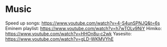 # Music
Speed up songs: https://www.youtube.com/watch?v=4-S4unSPNJQ&t=6s
Eminem playlist: https://www.youtube.com/watch?v=h7wTOLv9NiY
Himiko: https://www.youtube.com/watch?v=HHOn8u-c2wk
Yasesito: https://www.youtube.com/watch?v=gLD-WKMVYhE
